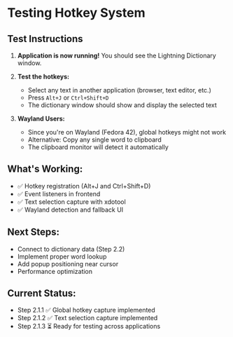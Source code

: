 # Testing Hotkey System

## Test Instructions

1. **Application is now running!** You should see the Lightning Dictionary window.

2. **Test the hotkeys:**
   - Select any text in another application (browser, text editor, etc.)
   - Press `Alt+J` or `Ctrl+Shift+D`
   - The dictionary window should show and display the selected text

3. **Wayland Users:**
   - Since you're on Wayland (Fedora 42), global hotkeys might not work
   - Alternative: Copy any single word to clipboard
   - The clipboard monitor will detect it automatically

## What's Working:
- ✅ Hotkey registration (Alt+J and Ctrl+Shift+D)
- ✅ Event listeners in frontend
- ✅ Text selection capture with xdotool
- ✅ Wayland detection and fallback UI

## Next Steps:
- Connect to dictionary data (Step 2.2)
- Implement proper word lookup
- Add popup positioning near cursor
- Performance optimization

## Current Status:
- Step 2.1.1 ✅ Global hotkey capture implemented
- Step 2.1.2 ✅ Text selection capture implemented
- Step 2.1.3 ⏳ Ready for testing across applications